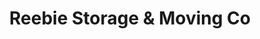 ---
title: "Reebie Storage & Moving Co"
url: /chicago/reebie-storage-and-moving-co/
shop: storage rental
---